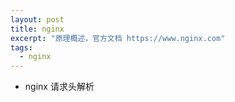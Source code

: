 ```yaml
---
layout: post
title: nginx
excerpt: "原理概述，官方文档 https://www.nginx.com"
tags:
  - nginx
---
```

- nginx 请求头解析
